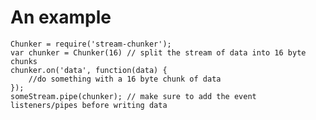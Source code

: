 # An example

    Chunker = require('stream-chunker');
    var chunker = Chunker(16) // split the stream of data into 16 byte chunks
    chunker.on('data', function(data) {
        //do something with a 16 byte chunk of data
    });
    someStream.pipe(chunker); // make sure to add the event listeners/pipes before writing data
